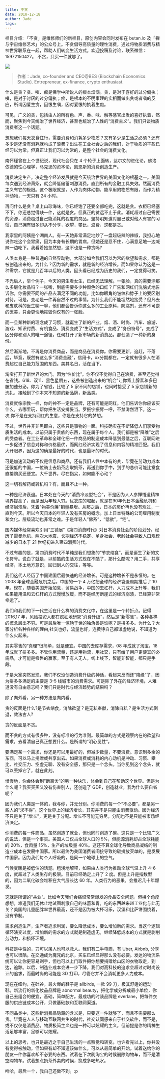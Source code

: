```yaml
---
title: 不贪
date: 2018-12-18
author: Jade
tags: 
---
```


栏目介绍: 「不贪」是维修师们的新栏目，原创内容会同时发布在 butan.io 及「禅与宇宙维修艺术」的公众号上。不贪倡导高质量的理性消费，通过将物质消费与精神世界联系在一起，帮助人们转变生活方式。欢迎投稿及讨论，联系微信：15972150427。
不贪，只买一件就够了。

<!--more-->

![](https://cosmosrepair-1257028016.cos.ap-beijing.myqcloud.com/2019-06-26-643.jpeg)

> 作者：Jade, co-founder and CEO@BES (Blockchain Economics Studio). Entrepreneur, ex-finance, crypto enthusiast.

什么是贪？贪、嗔、痴是佛学中所说人的根本烦恼。贪，是对于喜好的过分偏执；嗔，是对于讨厌的过分偏执；痴，是根本的不明事理的实相而做出贪或者嗔的反应，所谓因爱生贪，因恨生嗔，因对爱恨的执着生痴。

可见，广义的贪，包括由人的所有色、声、香、味、触等感官出发的喜好执着，然而，聚焦到今天统治了世界经济，甚至也统治了人性的“消费主义”。我们只谈物质消费者这一个话题。

想想我们每天衣食住行，需要消费和消耗多少物质？又有多少是生活之必须？还有多少是还没有消耗就构成了浪费？出生在工业社会之后的我们，对于物质的丰盈已经习以为常。但真正让我们习以为常的，是整个社会的消费文化。

南怀瑾曾在上个世纪说，现代社会只在 4 个轮子上面转，达尔文的进化论，佛洛依德的性心理学，马克思的资本论，凯恩斯的消费创造生产。

消费决定生产。决定整个经济发展就是今天统治世界的美国文化的根基之一。美国每次遇到经济萧条，就会降低储蓄刺激消费，直到所有的金融工具失效。然而消费主义有它的极限。这个极限就是，人作为肉体动物，能享用的物质有限，而作为精神动物，一天只有 24 小时。

再问什么是贪？桌上山珍海味，你已经饱了还要全部吃完，这就是贪。衣柜已经塞不下，你还总觉得缺一件，这就是贪。但真正的贫远不止于此。消耗超过自己需要的资源，消费超过自己能消耗的程度的商品，坚持明知道对自己或对他人有害的习惯，自己拥有很多却从不分享，欲望，攀比，浪费，这都是贪。

我家里的阿姨是个湖南人。有一天她非常满足地炒了一盘超级辣的辣椒，我担心地说你吃这个会胃痛，因为本身有长期的胃病。但她还是忍不住，心满意足地一边喊辣一边吃下。我看着她忽然想，这不也是一种贪吗?

人类本身是一种普通的自然界动物，大部分如今我们习以为常的欲望和需求，都是被创造出来的。为什么？因为新的需求，就是新的经济增长。而如果你认为这是一种需求，它就是几百年以后的人类，回头看已经成为历史的我们，一定觉得可笑。

不光后人，举个例子，今天的男生看女生，已经无法理解。一张脸，真的需要涂那么多层化妆品吗？一张嘴，到底需要多少种颜色的口红？广告和网红们洗脑式地告诉你，你需要不同的产品去满足不同的功能，比如你眼角的皱纹和脖子上的要区别对待。可是，变老是一件再自然不过的事情，为什么我们不能坦然地接受？但凡去和皮肤科的医生聊一聊，他们都会告诉你这么多的工业原料，防腐剂，还有不可逆的医美，只会更快地摧毁你仅有的一张脸。

而一旦某种新的理念成了习惯，就诞生了新的产业。烟、酒、时尚、汽车、旅游、游戏、知识付费、有机食品、消费变成了“生活方式”，变成了“身份符号”，变成了区分你和别人的唯一途径，任何打开了新市场的新消费品，都创造了一种新的身份。

然后渐渐地，不再是你消费商品，而是商品在消费你。你需要更新，追赶，不落后，毕竟，既然有这么多“消费金融”，信用卡，xx分期都在，一定就有很多人在消费超过自己能力范围的东西。美其名日，活在当下。

淘宝打开了新世界的大门。因为“性价比”。你不仅不觉得自己在浪费，甚至还觉得在省钱。618、双11、黑色星期五，这些被创造出来的“机会”让你肾上腺素和多巴胺加速分泌。你为了省钱，比较了 5 家不同的店铺，也同时接受了 5 家店铺新的洗礼，接触到了你本来不知道的新品牌，新品类。

消费就像宗教一样，你的神不一定是品牌，还有可能是网红。他们告诉你你应该买什么，去哪里玩，帮你把生活安排妥当。罗振宇振臂一呼，不禁潸然泪下。这一次,你不是在支持网红的生意，你是在支持它的梦想。

不过，世界并非非黑即白，这些只是事物的一面。科技确实在不断降低人们享受物质生活的成本。以前只属于贵族的东西，现在属于每个人。我们都是被“降维”之后的受益者。在工业革命和全球化把一件商品的制造成本降低到最低之后，互联网进一步促进了信息对称和价格最优，而网红经济实现了信息和内容的精准匹配。我们大开眼界，因为这的确是最好的时代，也是最坏的时代。

可是加速流动的不仅是信息和商品，还有我们人性中本有的贫，毕竟在劳动力成本还很低的中国，一位骑士去奶茶店取奶茶，再送到你手中，到手的总价可能比堂食直接购买还便宜。大千世界，尽在指尖，如何能不心动？

这一切有解药或转机吗？有，而且不止一种。

一种是经济衰退。日本处在今天的“消费冷淡型社会”，不是因为人人参禅悟道精神境界提高了，而是因为年轻人穷。优衣库的崛起，就是在90年代日本金融危机和经济崩溃后，凭着"物美价廉”销量暴增。从那之后，日本的房价再也没有涨过，一直到今天。所以今天日本的年轻人没有买房的概念。加上日本特殊的公司雇用制度和文化。层级流动也非常之难。于是年轻人“佛系”，“低欲”，“宅”。

国内媒体经常喜欢引用“三铺展”《第四消费时代》对日本消费社会的阶段划分。经历了雷曼危机、两次大地震、长期经济不稳定、单身社会、老龄社会导致人口规模减少的日本于 21 世纪初进入第四消费时代。

不过有趣的是，第四消费时代不单纯是我们想象的“节衣缩食”，而是诞生了新的文化符号。说白了就是，以前酷的生活方式现在不酷了，那什么酷呢？用二手，共享经济，本土地方意识，回归到人的交往，等等。

我们这代人经历了中国建国后最快速的经济增长。可是这种增长不是永恒的。在 2008 年全球金融危机之后，中国的一个 4 万亿把全球的经济袁退周期推后了 10 年。现在，随着美国开始加息，贸易战争，中国的去杠杆，人力成本上升等，我们如果能用温和去杠杆的方式慢慢放缓，而不是经历断崖式的经济崩渍，已经算非常幸运了。

我们和我们的下一代生活在什么样的消费文化中，在这里是一个转折点。记得 2016,17 年，风险投资人都在疯狂地研究“消费升级”，然后是“新零售”，各种各样的概念层出不穷。可是最后唯一惊艳于世的独角兽是谁呢？是拼多多。为什么？大家分析各种各样的理由,社交也好，流量也好，连黄铮自己都谦虚地说，不知道为什么火起来。

其实零售的“真理”很简单，就是便宜。中国的去库存需求，08 年成就了淘宝，18 年成就了拼多多。不管你用流量，还是用物流，用社交，只有给了用户更便宜的必需品，才可能是零售的赢家。至于有人无人，线上线下，智能非智能，都只是手段。

于是大家突然发现，我们不仅没创造消费升级的神话，看起来反而还"降级”了，因为拼多多满足的主要是 3-5 线城市的消费需求。可是除了外在的经济环境，人难道没有自由意志吗？我们只是时代与经济趋势的结果吗？

除了向外看，另一种方法是向内看。

贪的反面是什么?是节衣缩食，消除欲望？是无私奉献，消除自私？是生活方式倒退，效法古人?

贪的反面是不贪。

而不贪的方式有很多种，没有标准的行为准则。最简单的方式是观察内在的欲望和需求，去看清自己真正想要什么。是所谓的“明心见性”。

要满足某一个需求，你还是可以用最好的，但减少数量，不要浪费。意识到多余的东西，可以马上捐赠或共享出去。如果消费或消耗的内心动机是冲动、习惯、攀比、社交压力、空虚无聊、没有安全感，那只是一个念头。当你见到这个念头，就可以丢掉它了，就在此刻。

慢慢地，你会体会到“断离舍”的另一种快乐，体会到自己在帮助这个世界。但是为什么呢？我买买买又没有伤害别人，还创造了 GDP，创造就业，我为什么要自省呢？

因为我们人类是一体的，我与你，并无分别。你消费的每一个“不必要”，都是另一些人的“求不得”。这个世界上的经济增长，其实并不是只能由消费驱动。因为经济不只是关于“增长”，更是关于分配。增长不可能无穷尽，分配也不是只能被市场经济决定。

你消费的每一件商品，虽然创造了就业，但也同时创造了碳。这只是一个比较广义的说法，但是一个事实。美国人口仅占全球人口的 5%，但能源消耗却占全球耗能的 20%，食肉量 15%，生产的垃圾量 40%。这还不算全球化导致商品凝结的制造业成本在发展中国家。所以最终为美国消费者间接导致的碳排放买单的，是发展中国家。因为我们每个人呼吸的，是同一个地球上的空气。

气候变暖是被低估的话题。粗浅地解释，如果由人类行为推动全球气温上升 4-6 度，就超过了人类生存的极限。目前已经确定上升了 2 度。但是上升是指数型的，因为二氧化碳会堆积在大气层长达 60 年。人类行为的恶果，会推迟几十年爆发。

这就是所谓的“共业”。比如今天我们会痛恨常常爆发的食品安全问题。但换个角度想想，难道我们无休止地试图刺激自己的味蕾和胃，吃的东西越来越工业化与此无关？美国的儿童肥胖率世界最高，还不是因为被大杯可乐，汉堡和比萨饼围绕着，没有节制。

需求创造生产，生产者追求利润，要么降低成本，要么增加新的需求。当这个逻辑循环演变过度，增加新的需求的方式就是制造虚无，继续降低成本的方式就是剥削劳动力，和损坏环境。

科技是中性的，刀可以屠人也可以救人。我们有二手电商，有 Uber, Airbnb, 分享也可以很酷。在交通成为魔咒的北京，买车已经显得那么没有必要。发达的物流系统可以让你更容易剁手，但也可以上门取件把你想要捐赠给山区的衣物取走，到达，追踪。以后，制造业成本会进一步下降，我们对高科技的追求会超过对时尚设计的追求，而最时尚的可能是 3D 打印，尽管它并不会消耗更多人力成本。

现在在纽约，在硅谷，最火爆的鞋子是 allbirds, 一款 99 刀，极其舒适的运动鞋。新流行的新化妆品品牌是 abnormal beauty，把化学成分拆成最小单位，你自己去组合的便宜，基础，简单配方。最成功的时装品牌是 everlane，把每件衣服的供应链成本公开，只做基础款和互联网渠道。

不同品类中，这些新消费品隐藏的含义是，只要这一件就够了，而且不需要那么贵。毕竟在人人与移动互联网共生的时代，社交认同感来自于社交软件，而不是，或不仅仅是消费品。物质极简主义也是一种可以炫耀的主义，但前提是你的精神生活足够丰富，足够可以炫耀。

以上的思考，也只是最近之于自己生活的一点察觉和转变。也许看完以上，你并没有觉得被触动。但如果有却不知道该做什么，可以从最简单的开始。试着送给你的朋友一件你喜欢却不必要的东西。试着在下次刷淘宝的时候删除购物车，而不是清空购物车。试着想点奶茶外卖的时候，换成多喝热水。

哈哈，最后一个，我自己还做不到。:p